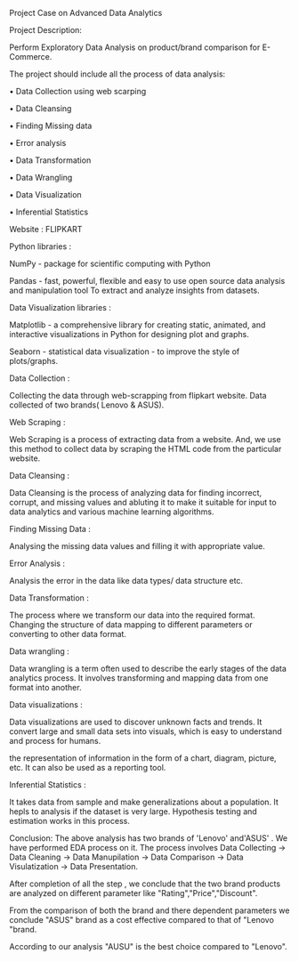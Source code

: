 Project Case on Advanced Data Analytics

Project Description:

Perform Exploratory Data Analysis on product/brand comparison for E-Commerce.

The project should include all the process of data analysis:

• Data Collection using web scarping

• Data Cleansing

• Finding Missing data

• Error analysis

• Data Transformation

• Data Wrangling

• Data Visualization

• Inferential Statistics 

Website : FLIPKART

Python libraries :

NumPy - package for scientific computing with Python

Pandas - fast, powerful, flexible and easy to use open source data analysis and manipulation tool
To extract and analyze insights from datasets.

Data Visualization libraries :

Matplotlib - a comprehensive library for creating static, animated, and interactive visualizations in Python
for designing plot and graphs.

Seaborn - statistical data visualization - to improve the style of plots/graphs.

Data Collection :

Collecting the data through web-scrapping from flipkart website. Data collected of two brands( Lenovo & ASUS).

Web Scraping :

Web Scraping is a process of extracting data from a website. And, we use this method to collect data by scraping the HTML code from the particular website.

Data Cleansing :

Data Cleansing is the process of analyzing data for finding incorrect, corrupt, and missing values and abluting it to make it suitable for input to data analytics and various machine learning algorithms.

Finding Missing Data :

Analysing the missing data values and filling it with appropriate value.

Error Analysis :

Analysis the error in the data like data types/ data structure etc.

Data Transformation :

The process where we transform our data into the required format. Changing the structure of data mapping to different parameters or converting to other data format.

Data wrangling :

Data wrangling is a term often used to describe the early stages of the data analytics process. It involves transforming and mapping data from one format into another.

Data visualizations :

Data visualizations are used to discover unknown facts and trends. It convert large and small data sets into visuals, which is easy to understand and process for humans.

the representation of information in the form of a chart, diagram, picture, etc. It can also be used as a reporting tool.

Inferential Statistics :

It takes data from sample and make generalizations about a population. It hepls to analysis if the dataset is very large. Hypothesis testing and estimation works in this process.

Conclusion:
The above analysis has two brands of 'Lenovo' and'ASUS' . We have performed EDA process on it. The process involves Data Collecting -> Data Cleaning -> Data Manupilation -> Data Comparison -> Data Visulatization -> Data Presentation.

After completion of all the step , we conclude that the two brand products are analyzed on different parameter like "Rating","Price","Discount".

From the comparison of both the brand and there dependent parameters we conclude "ASUS" brand as a cost effective compared to that of "Lenovo "brand.

According to our analysis "AUSU" is the best choice compared to "Lenovo".







